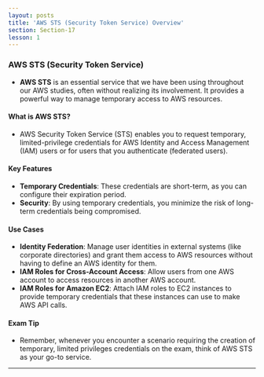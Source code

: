 ```yaml
---
layout: posts
title: 'AWS STS (Security Token Service) Overview'
section: Section-17
lesson: 1
---
```


### AWS STS (Security Token Service)

- **AWS STS** is an essential service that we have been using throughout our AWS studies, often without realizing its involvement. It provides a powerful way to manage temporary access to AWS resources.

#### What is AWS STS?

- AWS Security Token Service (STS) enables you to request temporary, limited-privilege credentials for AWS Identity and Access Management (IAM) users or for users that you authenticate (federated users).

#### Key Features

- **Temporary Credentials**: These credentials are short-term, as you can configure their expiration period.
- **Security**: By using temporary credentials, you minimize the risk of long-term credentials being compromised.

#### Use Cases

- **Identity Federation**: Manage user identities in external systems (like corporate directories) and grant them access to AWS resources without having to define an AWS identity for them.
- **IAM Roles for Cross-Account Access**: Allow users from one AWS account to access resources in another AWS account.
- **IAM Roles for Amazon EC2**: Attach IAM roles to EC2 instances to provide temporary credentials that these instances can use to make AWS API calls.

<!-- pagebreak -->

#### Exam Tip

- Remember, whenever you encounter a scenario requiring the creation of temporary, limited privileges credentials on the exam, think of AWS STS as your go-to service.

---
